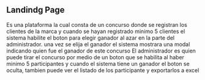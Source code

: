 ## Landindg Page

Es una plataforma la cual consta de un concurso donde se registran los clientes de la marca y cuando se hayan registrado minimo 5 clientes el sistema habilite el boton para elegir ganador al azar en la parte del administrador.
una vez se elija el ganador el sistema mostrara una modal indicando quien fue el ganador de este concurso 
El administrador es quien puede tirar el concurso por medio de un boton que se habilita al haber minimo 5 participantes y cuando el sistema tiene un ganador el boton se oculta, tambien puede ver el listado de los participante y exportarlos a excel
